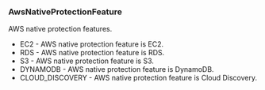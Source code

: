 ### AwsNativeProtectionFeature
AWS native protection features.

- EC2 - AWS native protection feature is EC2.
- RDS - AWS native protection feature is RDS.
- S3 - AWS native protection feature is S3.
- DYNAMODB - AWS native protection feature is DynamoDB.
- CLOUD_DISCOVERY - AWS native protection feature is Cloud Discovery.
